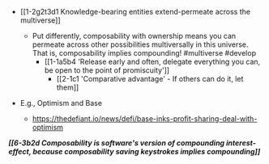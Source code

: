 - [[1-2g2t3d1 Knowledge-bearing entities extend-permeate across the multiverse]]
	- Put differently, composability with ownership means you can permeate across other possibilities multiversally in this universe. That is, composability implies compounding! #multiverse #develop
		- [[1-1a5b4 'Release early and often, delegate everything you can, be open to the point of promiscuity']]
			- [[2-1c1 'Comparative advantage' - If others can do it, let them]]

- E.g., Optimism and Base
	- https://thedefiant.io/news/defi/base-inks-profit-sharing-deal-with-optimism

***[[6-3b2d Composability is software's version of compounding interest-effect, because composability saving keystrokes implies compounding]]***
